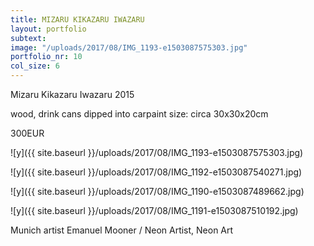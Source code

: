```yaml
---
title: MIZARU KIKAZARU IWAZARU
layout: portfolio
subtext: 
image: "/uploads/2017/08/IMG_1193-e1503087575303.jpg"
portfolio_nr: 10
col_size: 6
---
```

Mizaru Kikazaru Iwazaru
2015

wood, drink cans dipped into carpaint
size: circa 30x30x20cm

300EUR

![y]({{ site.baseurl }}/uploads/2017/08/IMG_1193-e1503087575303.jpg)

![y]({{ site.baseurl }}/uploads/2017/08/IMG_1192-e1503087540271.jpg)

![y]({{ site.baseurl }}/uploads/2017/08/IMG_1190-e1503087489662.jpg)

![y]({{ site.baseurl }}/uploads/2017/08/IMG_1191-e1503087510192.jpg)


Munich artist Emanuel Mooner / Neon Artist, Neon Art
